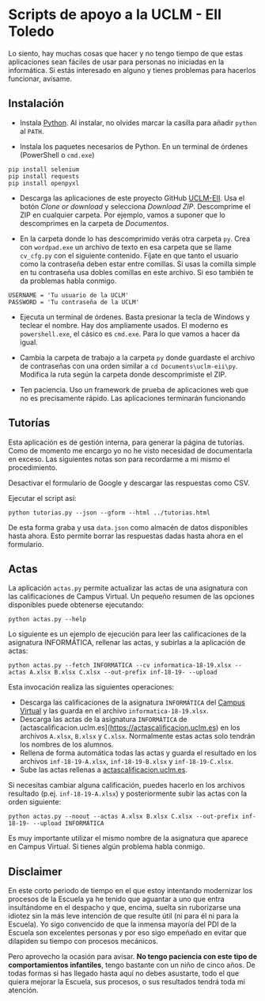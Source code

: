 # Scripts de apoyo a la UCLM - EII Toledo

Lo siento, hay muchas cosas que hacer y no tengo tiempo de que estas aplicaciones sean fáciles de usar para personas no iniciadas en la informática.  Si estás interesado en alguno y tienes problemas para hacerlos funcionar, avísame.

## Instalación

* Instala [Python](http://python.org).  Al instalar, no olvides marcar la casilla para añadir `python` al `PATH`.

* Instala los paquetes necesarios de Python.  En un terminal de órdenes (PowerShell o `cmd.exe`)

```
pip install selenium
pip install requests
pip install openpyxl
```

* Descarga las aplicaciones de este proyecto GitHub [UCLM-EII](http://github.com/FranciscoMoya/uclm-eii). Usa el botón *Clone or download* y selecciona *Download ZIP*.  Descomprime el ZIP en cualquier carpeta.  Por ejemplo, vamos a suponer que lo descomprimes en la carpeta de *Documentos*.

* En la carpeta donde lo has descomprimido verás otra carpeta `py`.  Crea con `wordpad.exe` un archivo de texto en esa carpeta que se llame `cv_cfg.py` con el siguiente contenido.  Fíjate en que tanto el usuario como la contraseña deben estar entre comillas.  Si usas la comilla simple en tu contraseña usa dobles comillas en este archivo.  Si eso también te da problemas habla conmigo.

```
USERNAME = 'Tu usuario de la UCLM'
PASSWORD = 'Tu contraseña de la UCLM'
```

* Ejecuta un terminal de órdenes. Basta presionar la tecla de Windows y teclear el nombre. Hay dos ampliamente usados.  El moderno es `powershell.exe`, el cásico es `cmd.exe`.  Para lo que vamos a hacer da igual.

* Cambia la carpeta de trabajo a la carpeta `py` donde guardaste el archivo de contraseñas con una orden similar a `cd Documents\uclm-eii\py`. Modifica la ruta según la carpeta donde descomprimiste el ZIP. 

* Ten paciencia.  Uso un framework de prueba de aplicaciones web que no es precisamente rápido.  Las aplicaciones terminarán funcionando

## Tutorías

Esta aplicación es de gestión interna, para generar la página de tutorías.  Como de momento me encargo yo no he visto necesidad de documentarla en exceso.  Las siguientes notas son para recordarme a mi mismo el procedimiento.

Desactivar el formulario de Google y descargar las respuestas como CSV.

Ejecutar el script así:

```
python tutorias.py --json --gform --html ../tutorias.html
```

De esta forma graba y usa `data.json` como almacén de datos disponibles hasta ahora.  Esto permite borrar las respuestas dadas hasta ahora en el formulario.

## Actas

La aplicación `actas.py` permite actualizar las actas de una asignatura con las calificaciones de Campus Virtual.  Un pequeño resumen de las opciones disponibles puede obtenerse ejecutando:

```
python actas.py --help
```

Lo siguiente es un ejemplo de ejecución para leer las calificaciones de la asignatura INFORMÁTICA, rellenar las actas, y subirlas a la aplicación de actas:

```
python actas.py --fetch INFORMÁTICA --cv informatica-18-19.xlsx --actas A.xlsx B.xlsx C.xlsx --out-prefix inf-18-19- --upload
```

Esta invocación realiza las siguientes operaciones:

* Descarga las calificaciones de la asignatura `INFORMÁTICA` del [Campus Virtual](https://campusvirtual.uclm.es) y las guarda en el archivo `informatica-18-19.xlsx`.
* Descarga las actas de la asignatura `INFORMÁTICA` de (actascalificacion.uclm.es](https://actascalificacion.uclm.es) en los archivos `A.xlsx`, `B.xlsx` y `C.xlsx`. Normalmente estas actas solo tendrán los nombres de los alumnos.
* Rellena de forma automática todas las actas y guarda el resultado en los archivos `inf-18-19-A.xlsx`, `inf-18-19-B.xlsx` y `inf-18-19-C.xlsx`.
* Sube las actas rellenas a [actascalificacion.uclm.es](https://actascalificacion.uclm.es).

Si necesitas cambiar alguna calificación, puedes hacerlo en los archivos resultado (p.ej. `inf-18-19-A.xlsx`) y posteriormente subir las actas con la orden siguiente:

```
python actas.py --noout --actas A.xlsx B.xlsx C.xlsx --out-prefix inf-18-19- --upload INFORMÁTICA
```

Es muy importante utilizar el mismo nombre de la asignatura que aparece en Campus Virtual.  Si tienes algún problema habla conmigo.

## Disclaimer

En este corto periodo de tiempo en el que estoy intentando modernizar los procesos de la Escuela ya he tenido que aguantar a uno que entra insultándome en el despacho y que, encima, suelta sin ruborizarse una idiotez sin la más leve intención de que resulte útil (ni para él ni para la Escuela).  Yo sigo convencido de que la inmensa mayoría del PDI de la Escuela son excelentes personas y por eso sigo empeñado en evitar que dilapiden su tiempo con procesos mecánicos.

Pero aprovecho la ocasión para avisar. **No tengo paciencia con este tipo de comportamientos infantiles**, tengo bastante con un niño de cinco años.  De todas formas si has llegado hasta aquí no debes asustarte, todo el que quiera mejorar la Escuela, sus procesos, o sus resultados tendrá toda mi atención.
